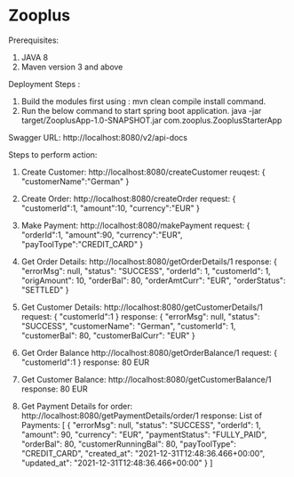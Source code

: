 # Zooplus
Prerequisites:

1. JAVA 8
2. Maven version 3 and above

Deployment Steps :

1. Build the modules first using : mvn clean compile install command.
2. Run the below command to start spring boot application.
   java -jar target/ZooplusApp-1.0-SNAPSHOT.jar com.zooplus.ZooplusStarterApp


Swagger URL:
http://localhost:8080/v2/api-docs

Steps to perform action:
1. Create Customer: 
    http://localhost:8080/createCustomer
    reuqest: {
    "customerName":"German"
    }

2. Create Order:
   http://localhost:8080/createOrder
   request: {
    "customerId":1,
    "amount":10,
    "currency":"EUR"
    }
    
3. Make Payment:
   http://localhost:8080/makePayment
   request: {
    "orderId":1,
    "amount":90,
    "currency":"EUR",
    "payToolType":"CREDIT_CARD"
  }
4. Get Order Details:
   http://localhost:8080/getOrderDetails/1
   response: {
    "errorMsg": null,
    "status": "SUCCESS",
    "orderId": 1,
    "customerId": 1,
    "origAmount": 10,
    "orderBal": 80,
    "orderAmtCurr": "EUR",
    "orderStatus": "SETTLED"
    }
5. Get Customer Details:
   http://localhost:8080/getCustomerDetails/1
   request: {
    "customerId":1
   }
   response: {
    "errorMsg": null,
    "status": "SUCCESS",
    "customerName": "German",
    "customerId": 1,
    "customerBal": 80,
    "customerBalCurr": "EUR"
  }
 6. Get Order Balance
    http://localhost:8080/getOrderBalance/1
    request: {
    "customerId":1
    }
    response: 80 EUR

7. Get Customer Balance:
   http://localhost:8080/getCustomerBalance/1
    response: 80 EUR

8. Get Payment Details for order:
   http://localhost:8080/getPaymentDetails/order/1
   response: List of Payments:
  [
    {
        "errorMsg": null,
        "status": "SUCCESS",
        "orderId": 1,
        "amount": 90,
        "currency": "EUR",
        "paymentStatus": "FULLY_PAID",
        "orderBal": 80,
        "customerRunningBal": 80,
        "payToolType": "CREDIT_CARD",
        "created_at": "2021-12-31T12:48:36.466+00:00",
        "updated_at": "2021-12-31T12:48:36.466+00:00"
    }
  ] 
 
